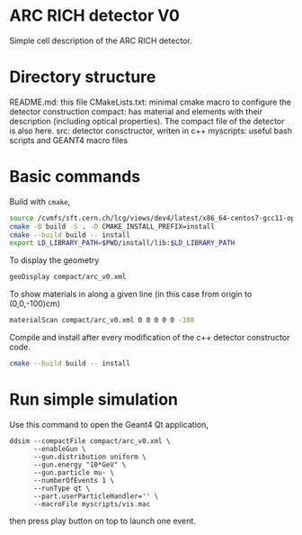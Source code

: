 ARC RICH detector V0
=======================

Simple cell description of the ARC RICH detector.

# Directory structure

README.md: this file
CMakeLists.txt: minimal cmake macro to configure the detector construction
compact: has material and elements with their description (including optical properties). The compact file of the detector is also here.
src: detector consctructor, writen in c++
myscripts: useful bash scripts and GEANT4 macro files


# Basic commands

Build with `cmake`, 
```bash
source /cvmfs/sft.cern.ch/lcg/views/dev4/latest/x86_64-centos7-gcc11-opt/setup.sh
cmake -B build -S . -D CMAKE_INSTALL_PREFIX=install
cmake --build build -- install
export LD_LIBRARY_PATH=$PWD/install/lib:$LD_LIBRARY_PATH
```

To display the geometry

```bash
geoDisplay compact/arc_v0.xml 
```

To show materials in along a given line (in this case from origin to (0,0,-100)cm)

```bash
materialScan compact/arc_v0.xml 0 0 0 0 0 -100
```

Compile and install after every modification of the c++ detector constructor code.

```bash
cmake --build build -- install
```

# Run simple simulation

Use this command to open the Geant4 Qt application,

```shell
ddsim --compactFile compact/arc_v0.xml \ 
      --enableGun \ 
      --gun.distribution uniform \ 
      --gun.energy "10*GeV" \ 
      --gun.particle mu- \ 
      --numberOfEvents 1 \ 
      --runType qt \ 
      --part.userParticleHandler='' \ 
      --macroFile myscripts/vis.mac 
```

then press play button on top to launch one event.